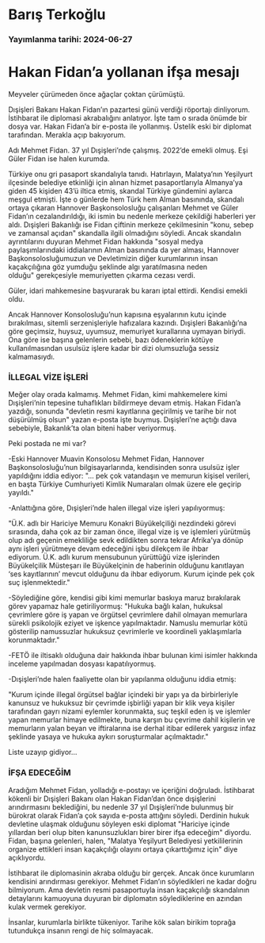 # Barış Terkoğlu

### Yayımlanma tarihi: 2024-06-27

# Hakan Fidan’a yollanan ifşa mesajı

Meyveler çürümeden önce ağaçlar çoktan çürümüştü.

Dışişleri Bakanı Hakan Fidan’ın pazartesi günü verdiği röportajı dinliyorum. İstihbarat ile diplomasi akrabalığını anlatıyor. İşte tam o sırada önümde bir dosya var. Hakan Fidan’a bir e-posta ile yollanmış. Üstelik eski bir diplomat tarafından. Merakla açıp bakıyorum.

Adı Mehmet Fidan. 37 yıl Dışişleri’nde çalışmış. 2022’de emekli olmuş. Eşi Güler Fidan ise halen kurumda.

Türkiye onu gri pasaport skandalıyla tanıdı. Hatırlayın, Malatya’nın Yeşilyurt ilçesinde belediye etkinliği için alınan hizmet pasaportlarıyla Almanya’ya giden 45 kişiden 43’ü iltica etmiş, skandal Türkiye gündemini aylarca meşgul etmişti. İşte o günlerde hem Türk hem Alman basınında, skandalı ortaya çıkaran Hannover Başkonsolosluğu çalışanları Mehmet ve Güler Fidan’ın cezalandırıldığı, iki ismin bu nedenle merkeze çekildiği haberleri yer aldı. Dışişleri Bakanlığı ise Fidan çiftinin merkeze çekilmesinin "konu, sebep ve zamansal açıdan" skandalla ilgili olmadığını söyledi. Ancak skandalın ayrıntılarını duyuran Mehmet Fidan hakkında "sosyal medya paylaşımlarındaki iddialarının Alman basınında da yer alması, Hannover Başkonsolosluğumuzun ve Devletimizin diğer kurumlarının insan kaçakçılığına göz yumduğu şeklinde algı yaratılmasına neden olduğu" gerekçesiyle memuriyetten çıkarma cezası verdi.

Güler, idari mahkemesine başvurarak bu kararı iptal ettirdi. Kendisi emekli oldu.

Ancak Hannover Konsolosluğu’nun kapısına eşyalarının kutu içinde bırakılması, sitemli serzenişleriyle hafızalara kazındı. Dışişleri Bakanlığı’na göre geçimsiz, huysuz, uyumsuz, memuriyet kurallarına uymayan biriydi. Ona göre ise başına gelenlerin sebebi, bazı ödeneklerin kötüye kullanılmasından usulsüz işlere kadar bir dizi olumsuzluğa sessiz kalmamasıydı.


### İLLEGAL VİZE İŞLERİ

Meğer olay orada kalmamış. Mehmet Fidan, kimi mahkemelere kimi Dışişleri’nin tepesine tuhaflıkları bildirmeye devam etmiş. Hakan Fidan’a yazdığı, sonunda "devletin resmi kayıtlarına geçirilmiş ve tarihe bir not düşürülmüş olsun" yazan e-posta işte buymuş. Dışişleri’ne açtığı dava sebebiyle, Bakanlık’ta olan biteni haber veriyormuş.

Peki postada ne mi var?

-Eski Hannover Muavin Konsolosu Mehmet Fidan, Hannover Başkonsolosluğu’nun bilgisayarlarında, kendisinden sonra usulsüz işler yapıldığını iddia ediyor: "… pek çok vatandaşın ve memurun kişisel verileri, en başta Türkiye Cumhuriyeti Kimlik Numaraları olmak üzere ele geçirip yayıldı."

-Anlattığına göre, Dışişleri’nde halen illegal vize işleri yapılıyormuş:

"Ü.K. adlı bir Hariciye Memuru Konakri Büyükelçiliği nezdindeki görevi sırasında, daha çok az bir zaman önce, illegal vize iş ve işlemleri yürütmüş olup adı geçenin emekliliğe sevk edildikten sonra tekrar Afrika'ya dönüp aynı işleri yürütmeye devam edeceğini işbu dilekçem ile ihbar ediyorum. Ü.K. adlı kurum mensubunun yürüttüğü vize işlerinden Büyükelçilik Müsteşarı ile Büyükelçinin de haberinin olduğunu kanıtlayan ‘ses kayıtlarının’ mevcut olduğunu da ihbar ediyorum. Kurum içinde pek çok suç işlenmektedir."

-Söylediğine göre, kendisi gibi kimi memurlar baskıya maruz bırakılarak görev yapamaz hale getiriliyormuş: "Hukuka bağlı kalan, hukuksal çevrimlere göre iş yapan ve örgütsel çevrimlere dahil olmayan memurlara sürekli psikolojik eziyet ve işkence yapılmaktadır. Namuslu memurlar kötü gösterilip namussuzlar hukuksuz çevrimlerle ve koordineli yaklaşımlarla korunmaktadır."

-FETÖ ile iltisaklı olduğuna dair hakkında ihbar bulunan kimi isimler hakkında inceleme yapılmadan dosyası kapatılıyormuş.

-Dışişleri’nde halen faaliyette olan bir yapılanma olduğunu iddia etmiş:

"Kurum içinde illegal örgütsel bağlar içindeki bir yapı ya da birbirleriyle kanunsuz ve hukuksuz bir çevrimde işbirliği yapan bir klik veya kişiler tarafından gayrı nizami eylemler korunmakta, suç teşkil eden iş ve işlemler yapan memurlar himaye edilmekte, buna karşın bu çevrime dahil kişilerin ve memurların yalan beyan ve iftiralarına ise derhal itibar edilerek yargısız infaz şeklinde yasaya ve hukuka aykırı soruşturmalar açılmaktadır."

Liste uzayıp gidiyor…


### İFŞA EDECEĞİM

Aradığım Mehmet Fidan, yolladığı e-postayı ve içeriğini doğruladı. İstihbarat kökenli bir Dışişleri Bakanı olan Hakan Fidan’dan önce dışişlerini arındırmasını beklediğini, bu nedenle 37 yıl Dışişleri’nde bulunmuş bir bürokrat olarak Fidan’a çok sayıda e-posta attığını söyledi. Derdinin hukuk devletine ulaşmak olduğunu söyleyen eski diplomat "Hariciye içinde yıllardan beri olup biten kanunsuzlukları birer birer ifşa edeceğim" diyordu. Fidan, başına gelenleri, halen, "Malatya Yeşilyurt Belediyesi yetkililerinin organize ettikleri insan kaçakçılığı olayını ortaya çıkarttığımız için" diye açıklıyordu.

İstihbarat ile diplomasinin akraba olduğu bir gerçek. Ancak önce kurumların kendisini arındırması gerekiyor. Mehmet Fidan’ın söyledikleri ne kadar doğru bilmiyorum. Ama devletin resmi pasaportuyla insan kaçakçılığı skandalının detaylarını kamuoyuna duyuran bir diplomatın söylediklerine en azından kulak vermek gerekiyor.

İnsanlar, kurumlarla birlikte tükeniyor. Tarihe kök salan birikim toprağa tutundukça insanın rengi de hiç solmayacak.

